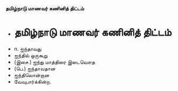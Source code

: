 **தமிழ்நாடு மாணவர் கணினித் திட்டம்**
- # தமிழ்நாடு மாணவர் கணினித் திட்டம்
- n. ஐந்தாவது
- ஐந்தில் ஒருகூறு
- (இசை.) ஐந்து மாத்திரை இடைவௌத
- (பெ.) ஐந்தாவதான
- ஐந்திலொன்றான
- வேவுபார்க்கின்ற.

